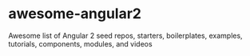 # awesome-angular2
Awesome list of Angular 2 seed repos, starters, boilerplates, examples, tutorials, components, modules, and videos
